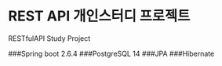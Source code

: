 # REST API 개인스터디 프로젝트
RESTfulAPI Study Project

###Spring boot 2.6.4
###PostgreSQL 14
###JPA
###Hibernate
